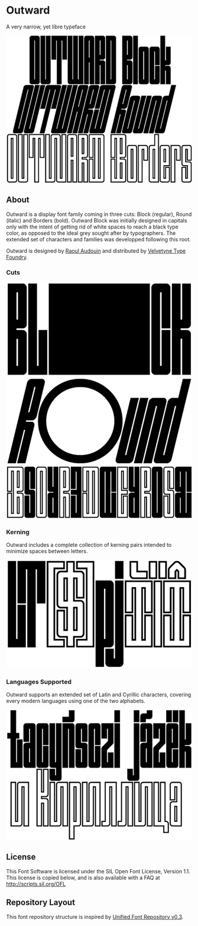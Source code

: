 Outward
=======

A very narrow, yet libre typeface

![Outward family](documentation/readme-1.png)

About
-----

Outward is a display font family coming in three cuts: Block (regular), Round (italic) and Borders (bold). Outward Block was initially designed in capitals only with the intent of getting rid of white spaces to reach a black type color, as opposed to the ideal grey sought after by typographers. The extended set of characters and families was developped following this root.

Outward is designed by [Raoul Audouin](http://raoulaudouin.fr) and distributed by [Velvetyne Type Foundry](https://www.velvetyne.fr).

### Cuts

![Outward Block](documentation/readme-2.png)
![Outward Round](documentation/readme-3.png)
![Outward Borders](documentation/readme-4.png)

### Kerning

Outward includes a complete collection of kerning pairs intended to minimize spaces between letters.

![Outward kerning](documentation/readme-5.png)

### Languages Supported

Outward supports an extended set of Latin and Cyrillic characters, covering every modern languages using one of the two alphabets.

![Languages supported by Outward](documentation/readme-6.png)

License
-------

This Font Software is licensed under the SIL Open Font License, Version 1.1.
This license is copied below, and is also available with a FAQ at http://scripts.sil.org/OFL

Repository Layout
-----------------

This font repository structure is inspired by [Unified Font Repository v0.3](https://github.com/unified-font-repository/Unified-Font-Repository).
